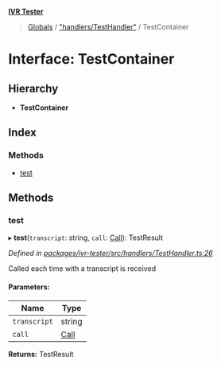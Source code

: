 **[IVR Tester](../README.md)**

> [Globals](../README.md) / ["handlers/TestHandler"](../modules/_handlers_testhandler_.md) / TestContainer

# Interface: TestContainer

## Hierarchy

* **TestContainer**

## Index

### Methods

* [test](_handlers_testhandler_.testcontainer.md#test)

## Methods

### test

▸ **test**(`transcript`: string, `call`: [Call](_call_call_.call.md)): TestResult

*Defined in [packages/ivr-tester/src/handlers/TestHandler.ts:26](https://github.com/SketchingDev/ivr-tester/blob/44e6705/packages/ivr-tester/src/handlers/TestHandler.ts#L26)*

Called each time with a transcript is received

#### Parameters:

Name | Type |
------ | ------ |
`transcript` | string |
`call` | [Call](_call_call_.call.md) |

**Returns:** TestResult
